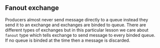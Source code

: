 ## Fanout exchange

Producers almost never send message directly to a queue instead they send it to an exchange and exchanges are binded to queue. 
There are different types of exchanges but in this particular lesson we care about `fanout` type which tells exchange to send message to every binded queue.
If no queue is binded at the time then a message is discarded.